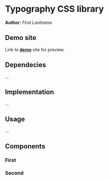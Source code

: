 # Typography CSS library
**Author:** *First Lastname*
## Demo site
Link to **[demo](https://pslib-cz.github.io/2021l4web-typographic-library-jindraktomas/index.html)** site for preview.
## Dependecies
...
## Implementation
...
## Usage
...
## Components
### First
### Second
